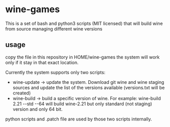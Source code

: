 # wine-games

This is a set of bash and python3 scripts (MIT licensed) 
that will build wine from source 
managing different wine versions

## usage
copy the file in this repository in HOME/wine-games
the system will work only if it stay in that exact location.

Currently the system supports only two scripts:
   
   * wine-update -> update the system. Download git wine and wine staging sources and update the list of the versions available (versions.txt will be created)
   * wine-build -> build a specific version of wine. For example: wine-build 2.21 --std --64 will build wine-2.21 but only standard (not staging) version and only 64 bit.
   
python scripts and .patch file are used by those two scripts internally.